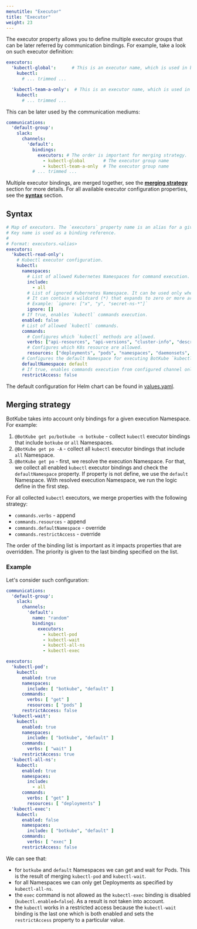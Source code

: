```yaml
---
menutitle: "Executor"
title: "Executor"
weight: 23
---
```


The executor property allows you to define multiple executor groups that can be later referred by communication bindings. For example, take a look on such executor definition:

```yaml
executors:
  'kubectl-global':      # This is an executor name, which is used in bindings
    kubectl:
      # ... trimmed ...

  'kubectl-team-a-only':  # This is an executor name, which is used in bindings
    kubectl:
      # ... trimmed ...
```

This can be later used by the communication mediums:

```yaml
communications:
  'default-group':
    slack:
      channels:
        'default':
          bindings:
            executors: # The order is important for merging strategy.
              - kubectl-global       # The executor group name
              - kubectl-team-a-only  # The executor group name
          # ... trimmed ...
```

Multiple executor bindings, are merged together, see the [**merging strategy**](#merging-strategy) section for more details. For all available executor configuration properties, see the [**syntax**](#syntax) section.

## Syntax

```yaml
# Map of executors. The `executors` property name is an alias for a given configuration.
# Key name is used as a binding reference.
#
# Format: executors.<alias>
executors:
  'kubectl-read-only':
    # Kubectl executor configuration.
    kubectl:
      namespaces:
        # List of allowed Kubernetes Namespaces for command execution. The "all" keyword, allows all the Namespaces.
        include:
          - all
        # List of ignored Kubernetes Namespace. It can be used only when `include: ["all"]`.
        # It can contain a wildcard (*) that expands to zero or more arbitrary characters
        # Example: `ignore: ["x", "y", "secret-ns-*"]`
        ignore: []
      # If true, enables `kubectl` commands execution.
      enabled: false
      # List of allowed `kubectl` commands.
      commands:
        # Configures which `kubectl` methods are allowed.
        verbs: ["api-resources", "api-versions", "cluster-info", "describe", "diff", "explain", "get", "logs", "top", "auth"]
        # Configures which K8s resource are allowed.
        resources: ["deployments", "pods", "namespaces", "daemonsets", "statefulsets", "storageclasses", "nodes", "configmaps"]
      # Configures the default Namespace for executing BotKube `kubectl` commands. If not set, uses 'default'.
      defaultNamespace: default
      # If true, enables commands execution from configured channel only.
      restrictAccess: false
```

The default configuration for Helm chart can be found in [values.yaml](https://github.com/kubeshop/botkube/blob/main/helm/botkube/values.yaml).

## Merging strategy

BotKube takes into account only bindings for a given execution Namespace. For example:

1. `@BotKube get po/botkube -n botkube` - collect `kubectl` executor bindings that include `botkube` or `all` Namespaces.
2. `@BotKube get po -A` - collect all `kubectl` executor bindings that include `all` Namespace.
3. `@BotKube get po` - first, we resolve the execution Namespace. For that, we collect all enabled `kubectl` executor bindings and check the `defaultNamespace` property. If property is not define, we use the `default` Namespace. With resolved execution Namespace, we run the logic define in the first step.

For all collected `kubectl` executors, we merge properties with the following strategy:
- `commands.verbs` - append
- `commands.resources` - append
- `commands.defaultNamespace` - override
- `commands.restrictAccess` - override


The order of the binding list is important as it impacts properties that are overridden. The priority is given to the last binding specified on the list.

### Example

Let's consider such configuration:
```yaml
communications:
  'default-group':
    slack:
      channels:
        'default':
          name: "random"
          bindings:
            executors:
              - kubectl-pod
              - kubectl-wait
              - kubectl-all-ns
              - kubectl-exec

executors:
  'kubectl-pod':
    kubectl:
      enabled: true
      namespaces:
        include: [ "botkube", "default" ]
      commands:
        verbs: [ "get" ]
        resources: [ "pods" ]
      restrictAccess: false
  'kubectl-wait':
    kubectl:
      enabled: true
      namespaces:
        include: [ "botkube", "default" ]
      commands:
        verbs: [ "wait" ]
      restrictAccess: true
  'kubectl-all-ns':
    kubectl:
      enabled: true
      namespaces:
        include:
          - all
      commands:
        verbs: [ "get" ]
        resources: [ "deployments" ]
  'kubectl-exec':
    kubectl:
      enabled: false
      namespaces:
        include: [ "botkube", "default" ]
      commands:
        verbs: [ "exec" ]
      restrictAccess: false
```

We can see that:
- for `botkube` and `default` Namespaces we can get and wait for Pods. This is the result of merging `kubectl-pod` and `kubectl-wait`.
- for all Namespaces we can only get Deployments as specified by `kubectl-all-ns`.
- the `exec` command is not allowed as the `kubectl-exec` binding is disabled (`kubectl.enabled=false`). As a result is not taken into account.
- the `kubectl` works in a restricted access because the `kubectl-wait` binding is the last one which is both enabled and sets the `restrictAccess` property to a particular value.
